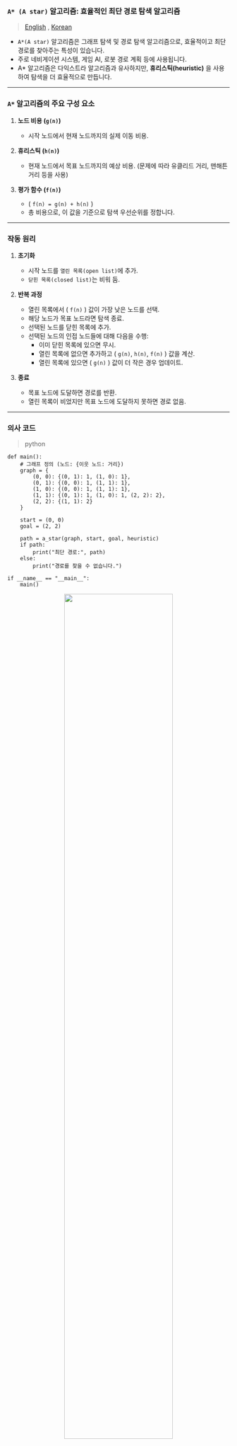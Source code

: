 ### `A* (A star)` 알고리즘: 효율적인 최단 경로 탐색 알고리즘

> [English](README.md) , [Korean](README.ko.md)

- `A*(A star)` 알고리즘은 그래프 탐색 및 경로 탐색 알고리즘으로, 효율적이고 최단 경로를 찾아주는 특성이 있습니다. 
- 주로 네비게이션 시스템, 게임 AI, 로봇 경로 계획 등에 사용됩니다. 
- A* 알고리즘은 다익스트라 알고리즘과 유사하지만, **휴리스틱(heuristic)** 을 사용하여 탐색을 더 효율적으로 만듭니다.

---

### `A*` 알고리즘의 주요 구성 요소

1. **노드 비용 (`g(n)`)**
   - 시작 노드에서 현재 노드까지의 실제 이동 비용.

2. **휴리스틱 (`h(n)`)**
   - 현재 노드에서 목표 노드까지의 예상 비용. (문제에 따라 유클리드 거리, 맨해튼 거리 등을 사용)

3. **평가 함수 (`f(n)`)**
   - \( `f(n) = g(n) + h(n)` \)
   - 총 비용으로, 이 값을 기준으로 탐색 우선순위를 정합니다.

---

### 작동 원리

1. **초기화**
   - 시작 노드를 `열린 목록(open list)`에 추가.
   - `닫힌 목록(closed list)`는 비워 둠.

2. **반복 과정**
   - 열린 목록에서 \( `f(n)` \) 값이 가장 낮은 노드를 선택.
   - 해당 노드가 목표 노드라면 탐색 종료.
   - 선택된 노드를 닫힌 목록에 추가.
   - 선택된 노드의 인접 노드들에 대해 다음을 수행:
     - 이미 닫힌 목록에 있으면 무시.
     - 열린 목록에 없으면 추가하고 \( `g(n)`, `h(n)`, `f(n)` \) 값을 계산.
     - 열린 목록에 있으면 \( `g(n)` \) 값이 더 작은 경우 업데이트.

3. **종료**
   - 목표 노드에 도달하면 경로를 반환.
   - 열린 목록이 비었지만 목표 노드에 도달하지 못하면 경로 없음.

---

### 의사 코드
> python
```
def main():
    # 그래프 정의 (노드: {이웃 노드: 거리})
    graph = {
        (0, 0): {(0, 1): 1, (1, 0): 1},
        (0, 1): {(0, 0): 1, (1, 1): 1},
        (1, 0): {(0, 0): 1, (1, 1): 1},
        (1, 1): {(0, 1): 1, (1, 0): 1, (2, 2): 2},
        (2, 2): {(1, 1): 2}
    }

    start = (0, 0)
    goal = (2, 2)

    path = a_star(graph, start, goal, heuristic)
    if path:
        print("최단 경로:", path)
    else:
        print("경로를 찾을 수 없습니다.")

if __name__ == "__main__":
    main()
```

<p align="center"> <img width="70%"  src="https://gist.githubusercontent.com/j2doll/36975662784b338d0b36ab12ea29fc5e/raw/dd99d47e5d9067eec4cb7129b5512d43461180cc/output%2520(1).png" /> </p>

A* 알고리즘은 최적의 경로를 탐색하는 알고리즘이지만, **최적의 경로가 여러 개 존재**할 경우에도 동일한 휴리스틱과 비용 조건에서 **하나의 경로만 반환**합니다. 

주어진 그래프에서 `(0, 0)`에서 시작해 `(1, 0)`을 경유하여 `(1, 1)`과 `(2, 2)`로 가는 경로가 최단 경로로 가능한지 확인하려면 각 경로의 총 비용을 계산해 봐야 합니다.

#### 1. 현재 경로 (A* 알고리즘이 반환한 경로)
- `(0, 0) → (0, 1) → (1, 1) → (2, 2)`
- 비용 계산:
  - `(0, 0) → (0, 1)`: 비용 1
  - `(0, 1) → (1, 1)`: 비용 1
  - `(1, 1) → (2, 2)`: 비용 2
  - **총 비용 = 1 + 1 + 2 = 4**

#### 2. 다른 경로 (경유지 추가)
- `(0, 0) → (1, 0) → (1, 1) → (2, 2)`
- 비용 계산:
  - `(0, 0) → (1, 0)`: 비용 1
  - `(1, 0) → (1, 1)`: 비용 1
  - `(1, 1) → (2, 2)`: 비용 2
  - **총 비용 = 1 + 1 + 2 = 4**

#### 분석 결과
두 경로의 총 비용은 동일합니다. 따라서 `(0, 0)`에서 `(1, 0)`을 경유하여 `(1, 1)`과 `(2, 2)`로 가는 경로도 최단 경로로 가능합니다.

#### `A*` 알고리즘의 특성
- `A*` 알고리즘은 **하나의 최단 경로만 반환** 하기 때문에, 동일한 비용의 다른 최단 경로는 탐색 과정에서 선택되지 않을 수 있습니다.
- 여러 최단 경로를 모두 찾으려면 알고리즘을 약간 수정하거나, BFS와 같은 다른 접근법을 사용해야 합니다.


---

### `A*` 알고리즘의 장점
1. **최적성**: \( `h(n)` \)이 **허용적**(`admissible`) 이고, **일관성**(`consistent`) 을 만족하면 항상 최단 경로를 보장.
2. **효율성**: 불필요한 경로 탐색을 줄이기 때문에 빠름.

### 사용 예시
1. **게임 개발**: 유닛이 장애물을 피해 목표 지점으로 이동할 때.
2. **로봇 공학**: 로봇 경로 계획.
3. **네비게이션 시스템**: 차량 경로 탐색.

